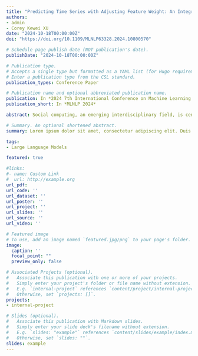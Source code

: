 ```yaml
---
title: "Predicting Time Series with Adjusting Feature Weight: An Integrated Method Based on Large Language Models and SHAP"
authors:
- admin
- Corey Kewei XU
date: "2024-10-18T00:00:00Z"
doi: "https://doi.org/10.1109/MLNLP63328.2024.10800570"

# Schedule page publish date (NOT publication's date).
publishDate: "2024-10-18T00:00:00Z"

# Publication type.
# Accepts a single type but formatted as a YAML list (for Hugo requirements).
# Enter a publication type from the CSL standard.
publication_types: Conference Paper

# Publication name and optional abbreviated publication name.
publication: In *2024 7th International Conference on Machine Learning and Natural Language Processing (MLNLP)*
publication_short: In *MLNLP 2024*

abstract: Social computing, an emerging interdisciplinary field, is centered on understanding and predicting human social behaviors and their patterns. Despite the important role of time series prediction in social computing, existing model-driven approaches often ignore the significant impact that data feature weights can have on time series prediction tasks. This limitation leads to many predictive models performing well on standard test data but failing to achieve the expected accuracy on real-world social computing data. Recent studies have shown that Large Language Models (LLMs) possess strong pattern recognition and reasoning capabilities for sequences. However, effectively applying their amazing text reasoning abilities to social computing and time series forecasting remains challenging. To solve these two significant research gaps, this study proposes an innovative time series forecasting model based on LLMs and SHAP. This model is an adaptive multimodal supervised learning framework that can both combine time series data with token embedding data and dynamically adjust feature weights after a few training iterations to recognize the feature patterns hidden behind real-world data. By the proposed model structure, this model can focus on features with the greatest influence on the prediction results, hence improving prediction performance with stability and promoting LLMs' application in time series prediction related to social computing. Besides conventional performance testing, this study also proposes an evaluation indicator for measuring the feature weight adjustment effect of time series models. This effectively enriches model evaluation dimensions and allows for diversified evaluation of time series models.

# Summary. An optional shortened abstract.
summary: Lorem ipsum dolor sit amet, consectetur adipiscing elit. Duis posuere tellus ac convallis placerat. Proin tincidunt magna sed ex sollicitudin condimentum.

tags:
- Large Language Models

featured: true

#links:
#- name: Custom Link
#  url: http://example.org
url_pdf: 
url_code: ''
url_dataset: ''
url_poster: ''
url_project: ''
url_slides: ''
url_source: ''
url_video: ''

# Featured image
# To use, add an image named `featured.jpg/png` to your page's folder. 
image:
  caption: ''
  focal_point: ""
  preview_only: false

# Associated Projects (optional).
#   Associate this publication with one or more of your projects.
#   Simply enter your project's folder or file name without extension.
#   E.g. `internal-project` references `content/project/internal-project/index.md`.
#   Otherwise, set `projects: []`.
projects:
- internal-project

# Slides (optional).
#   Associate this publication with Markdown slides.
#   Simply enter your slide deck's filename without extension.
#   E.g. `slides: "example"` references `content/slides/example/index.md`.
#   Otherwise, set `slides: ""`.
slides: example
---
```



